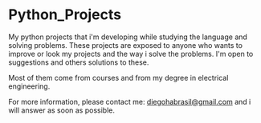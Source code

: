 # Python_Projects

My python projects that i'm developing while studying the language and solving problems.
These projects are exposed to anyone who wants to improve or look my projects and the way i solve the problems. I'm open to suggestions and others solutions to these.

Most of them come from courses and from my degree in electrical engineering.

For more information, please contact me: diegohabrasil@gmail.com and i will answer as soon as possible.
